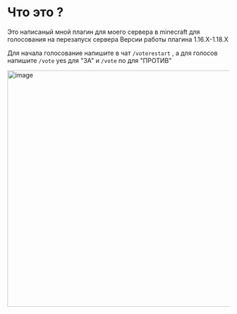 # Что это ?
Это написаный мной плагин для моего сервера в minecraft для голосования на перезапуск сервера
Версии работы плагина 1.16.X-1.18.X

Для начала голосование напишите в чат `/voterestart` , а для голосов напишите `/vote` yes для "ЗА" и `/vote` no для "ПРОТИВ"

<img width="1050" height="536" alt="image" src="https://github.com/user-attachments/assets/a5711a75-a56e-42a2-8a9d-c210abb98bdb" />
